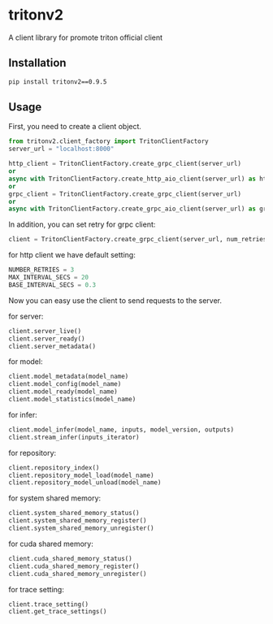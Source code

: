 # tritonv2
A client library for promote triton official client

## Installation

```bash
pip install tritonv2==0.9.5
```

## Usage

First, you need to create a client object.

```python
from tritonv2.client_factory import TritonClientFactory
server_url = "localhost:8000"

http_client = TritonClientFactory.create_grpc_client(server_url)
or
async with TritonClientFactory.create_http_aio_client(server_url) as http_aio_client
or 
grpc_client = TritonClientFactory.create_grpc_client(server_url)
or
async with TritonClientFactory.create_grpc_aio_client(server_url) as grpc_aio_client
```
In addition, you can set retry for grpc client:<br>
```python
client = TritonClientFactory.create_grpc_client(server_url, num_retries=3,max_interval_secs=20,base_interval_secs=0.3)
```
for http client we have default setting:<br>
```python
NUMBER_RETRIES = 3
MAX_INTERVAL_SECS = 20
BASE_INTERVAL_SECS = 0.3
```

Now you can easy use the client to send requests to the server.

for server:

```python
client.server_live()
client.server_ready()
client.server_metadata()
```

for model:

```python
client.model_metadata(model_name)
client.model_config(model_name)
client.model_ready(model_name)
client.model_statistics(model_name)
```

for infer:
```python
client.model_infer(model_name, inputs, model_version, outputs)
client.stream_infer(inputs_iterator)
```

for repository:
```python
client.repository_index()
client.repository_model_load(model_name)
client.repository_model_unload(model_name)
```

for system shared memory:
```python
client.system_shared_memory_status()
client.system_shared_memory_register()
client.system_shared_memory_unregister()
```

for cuda shared memory:
```python
client.cuda_shared_memory_status()
client.cuda_shared_memory_register()
client.cuda_shared_memory_unregister()
```

for trace setting:
```python
client.trace_setting()
client.get_trace_settings()
```



